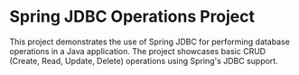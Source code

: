 # Spring JDBC Operations Project

This project demonstrates the use of Spring JDBC for performing database operations in a Java application. The project showcases basic CRUD (Create, Read, Update, Delete) operations using Spring's JDBC support.
